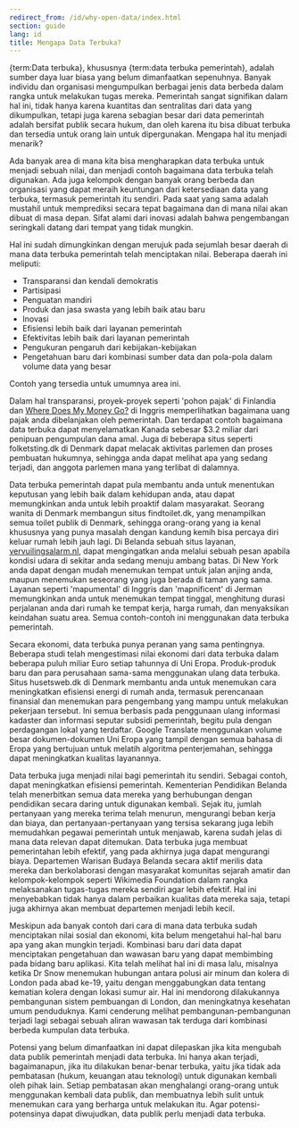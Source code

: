 ```yaml
---
redirect_from: /id/why-open-data/index.html
section: guide
lang: id
title: Mengapa Data Terbuka?
---
```


{term:Data terbuka}, khususnya {term:data terbuka pemerintah}, adalah sumber daya luar biasa yang belum dimanfaatkan sepenuhnya. Banyak individu dan organisasi mengumpulkan berbagai jenis data berbeda dalam rangka untuk melakukan tugas mereka. Pemerintah sangat signifikan dalam hal ini, tidak hanya karena kuantitas dan sentralitas dari data yang dikumpulkan, tetapi juga karena sebagian besar dari data pemerintah adalah bersifat publik secara hukum, dan oleh karena itu bisa dibuat terbuka dan tersedia untuk orang lain untuk dipergunakan. Mengapa hal itu menjadi menarik?

Ada banyak area di mana kita bisa mengharapkan data terbuka untuk menjadi sebuah nilai, dan menjadi contoh bagaimana data terbuka telah digunakan. Ada juga kelompok dengan banyak orang berbeda dan organisasi yang dapat meraih keuntungan dari ketersediaan data yang terbuka, termasuk pemerintah itu sendiri. Pada saat yang sama adalah mustahil untuk memprediksi secara tepat bagaimana dan di mana nilai akan dibuat di masa depan. Sifat alami dari inovasi adalah bahwa pengembangan seringkali datang dari tempat yang tidak mungkin.

Hal ini sudah dimungkinkan dengan merujuk pada sejumlah besar daerah di mana data terbuka pemerintah telah menciptakan nilai. Beberapa daerah ini meliputi:

* Transparansi dan kendali demokratis
* Partisipasi
* Penguatan mandiri
* Produk dan jasa swasta yang lebih baik atau baru
* Inovasi
* Efisiensi lebih baik dari layanan pemerintah
* Efektivitas lebih baik dari layanan pemerintah
* Pengukuran pengaruh dari kebijakan-kebijakan
* Pengetahuan baru dari kombinasi sumber data dan pola-pola dalam volume data yang besar

Contoh yang tersedia untuk umumnya area ini.

Dalam hal transparansi, proyek-proyek seperti 'pohon pajak' di Finlandia dan [Where Does My Money Go?](http://app.wheredoesmymoneygo.org/) di Inggris memperlihatkan bagaimana uang pajak anda dibelanjakan oleh pemerintah. Dan terdapat contoh bagaimana data terbuka dapat menyelamatkan Kanada sebesar \$3.2 miliar dari penipuan pengumpulan dana amal. Juga di beberapa situs seperti folketsting.dk di Denmark dapat melacak aktivitas parlemen dan proses pembuatan hukumnya, sehingga anda dapat melihat apa yang sedang terjadi, dan anggota parlemen mana yang terlibat di dalamnya.

Data terbuka pemerintah dapat pula membantu anda untuk menentukan keputusan yang lebih baik dalam kehidupan anda, atau dapat memungkinkan anda untuk lebih proaktif dalam masyarakat. Seorang wanita di Denmark membangun situs findtoilet.dk, yang menampilkan semua toilet publik di Denmark, sehingga orang-orang yang ia kenal khususnya yang punya masalah dengan kandung kemih bisa percaya diri keluar rumah lebih jauh lagi. Di Belanda sebuah situs layanan, [vervuilingsalarm.nl](http://vervuilingsalarm.nl), dapat mengingatkan anda melalui sebuah pesan apabila kondisi udara di sekitar anda sedang menuju ambang batas. Di New York anda dapat dengan mudah menemukan tempat untuk jalan anjing anda, maupun menemukan seseorang yang juga berada di taman yang sama. Layanan seperti 'mapumental' di Inggris dan 'mapnificent' di Jerman memungkinkan anda untuk menemukan tempat tinggal, menghitung durasi perjalanan anda dari rumah ke tempat kerja, harga rumah, dan menyaksikan keindahan suatu area. Semua contoh-contoh ini menggunakan data terbuka pemerintah.

Secara ekonomi, data terbuka punya peranan yang sama pentingnya. Beberapa studi telah mengestimasi nilai ekonomi dari data terbuka dalam beberapa puluh miliar Euro setiap tahunnya di Uni Eropa. Produk-produk baru dan para perusahaan sama-sama menggunakan ulang data terbuka. Situs husetsweb.dk di Denmark membantu anda untuk menemukan cara meningkatkan efisiensi energi di rumah anda, termasuk perencanaan finansial dan menemukan para pengembang yang mampu untuk melakukan pekerjaan tersebut. Ini semua berbasis pada penggunaan ulang informasi kadaster dan informasi seputar subsidi pemerintah, begitu pula dengan perdagangan lokal yang terdaftar. Google Translate menggunakan volume besar dokumen-dokumen Uni Eropa yang tampil dengan semua bahasa di Eropa yang bertujuan untuk melatih algoritma penterjemahan, sehingga dapat meningkatkan kualitas layanannya.

Data terbuka juga menjadi nilai bagi pemerintah itu sendiri. Sebagai contoh, dapat meningkatkan efisiensi pemerintah. Kementerian Pendidikan Belanda telah menerbitkan semua data mereka yang berhubungan dengan pendidikan secara daring untuk digunakan kembali. Sejak itu, jumlah pertanyaan yang mereka terima telah menurun, mengurangi beban kerja dan biaya, dan pertanyaan-pertanyaan yang tersisa sekarang juga lebih memudahkan pegawai pemerintah untuk menjawab, karena sudah jelas di mana data relevan dapat ditemukan. Data terbuka juga membuat pemerintahan lebih efektif, yang pada akhirnya juga dapat mengurangi biaya. Departemen Warisan Budaya Belanda secara aktif merilis data mereka dan berkolaborasi dengan masyarakat komunitas sejarah amatir dan kelompok-kelompok seperti Wikimedia Foundation dalam rangka melaksanakan tugas-tugas mereka sendiri agar lebih efektif. Hal ini menyebabkan tidak hanya dalam perbaikan kualitas data mereka saja, tetapi juga akhirnya akan membuat departemen menjadi lebih kecil.

Meskipun ada banyak contoh dari cara di mana data terbuka sudah menciptakan nilai sosial dan ekonomi, kita belum mengetahui hal-hal baru apa yang akan mungkin terjadi. Kombinasi baru dari data dapat menciptakan pengetahuan dan wawasan baru yang dapat membimbing pada bidang baru aplikasi. Kita telah melihat hal ini di masa lalu, misalnya ketika Dr Snow menemukan hubungan antara polusi air minum dan kolera di London pada abad ke-19, yaitu dengan menggabungkan data tentang kematian kolera dengan lokasi sumur air. Hal ini mendorong dilakukannya pembangunan sistem pembuangan di London, dan meningkatnya kesehatan umum penduduknya. Kami cenderung melihat pembangunan-pembangunan terjadi lagi sebagai sebuah aliran wawasan tak terduga dari kombinasi berbeda kumpulan data terbuka.

Potensi yang belum dimanfaatkan ini dapat dilepaskan jika kita mengubah data publik pemerintah menjadi data terbuka. Ini hanya akan terjadi, bagaimanapun, jika itu dilakukan benar-benar terbuka, yaitu jika tidak ada pembatasan (hukum, keuangan atau teknologi) untuk digunakan kembali oleh pihak lain. Setiap pembatasan akan menghalangi orang-orang untuk menggunakan kembali data publik, dan membuatnya lebih sulit untuk menemukan cara yang berharga untuk melakukan itu. Agar potensi-potensinya dapat diwujudkan, data publik perlu menjadi data terbuka.
